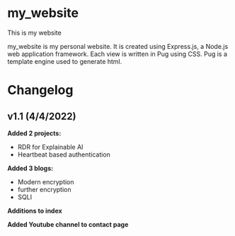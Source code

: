 # my_website
This is my website

my_website is my personal website. It is created using Express.js, a Node.js web application framework. Each view is written in Pug using CSS. Pug is a template engine used to generate html.

# Changelog

## v1.1 (4/4/2022)
**Added 2 projects:**
  - RDR for Explainable AI
  - Heartbeat based authentication


**Added 3 blogs:**
  - Modern encryption
  - further encryption
  - SQLI


**Additions to index**


**Added Youtube channel to contact page**
